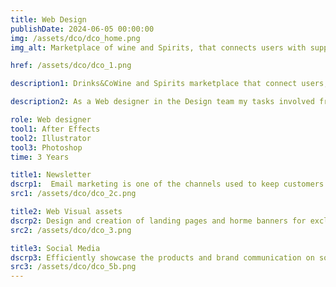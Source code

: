 ```yaml
---
title: Web Design
publishDate: 2024-06-05 00:00:00
img: /assets/dco/dco_home.png
img_alt: Marketplace of wine and Spirits, that connects users with suppliers and brands.

href: /assets/dco/dco_1.png

description1: Drinks&CoWine and Spirits marketplace that connect users, suppliers and brands, offering personalized recommendations, exclusive selection, offers and services to create a unique omnichannel experience around the world of beverages.

description2: As a Web designer in the Design team my tasks involved from spearheading email marketing campaigns to highlight new products and special discounts, to creating captivating landing pages and home banners showcasing exclusive offers and diverse product ranges. Additionally, I strategically optimize our presence on social media platforms to elevate brand communication and product visibility, ensuring maximum impact and engagement.

role: Web designer
tool1: After Effects
tool2: Illustrator
tool3: Photoshop
time: 3 Years

title1: Newsletter
dscrp1:  Email marketing is one of the channels used to keep customers informed about new products and special discounts.
src1: /assets/dco/dco_2c.png

title2: Web Visual assets
dscrp2: Design and creation of landing pages and horme banners for exclusive discounts and different products.
src2: /assets/dco/dco_3.png

title3: Social Media
dscrp3: Efficiently showcase the products and brand communication on social media platforms to maximize their impact.
src3: /assets/dco/dco_5b.png
---
```



